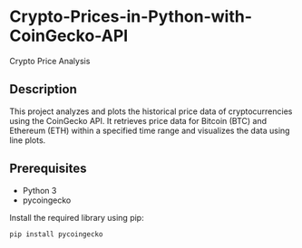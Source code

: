 ﻿# **Crypto-Prices-in-Python-with-CoinGecko-API**

Crypto Price Analysis

## Description
This project analyzes and plots the historical price data of cryptocurrencies using the CoinGecko API. It retrieves price data for Bitcoin (BTC) and Ethereum (ETH) within a specified time range and visualizes the data using line plots.

## Prerequisites
+ Python 3
+ pycoingecko 


Install the required library using pip:

```
pip install pycoingecko
```
